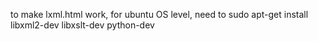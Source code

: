 to make lxml.html work,
for ubuntu OS level, need to 
sudo apt-get install libxml2-dev libxslt-dev python-dev
